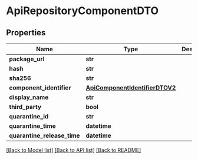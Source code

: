 # ApiRepositoryComponentDTO

## Properties
Name | Type | Description | Notes
------------ | ------------- | ------------- | -------------
**package_url** | **str** |  | [optional] 
**hash** | **str** |  | [optional] 
**sha256** | **str** |  | [optional] 
**component_identifier** | [**ApiComponentIdentifierDTOV2**](ApiComponentIdentifierDTOV2.md) |  | [optional] 
**display_name** | **str** |  | [optional] 
**third_party** | **bool** |  | [optional] 
**quarantine_id** | **str** |  | [optional] 
**quarantine_time** | **datetime** |  | [optional] 
**quarantine_release_time** | **datetime** |  | [optional] 

[[Back to Model list]](../README.md#documentation-for-models) [[Back to API list]](../README.md#documentation-for-api-endpoints) [[Back to README]](../README.md)

